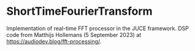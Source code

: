 # ShortTimeFourierTransform
Implementation of real-time FFT processor in the JUCE framework. DSP code from Matthijs Hollemans (5 September 2023) at https://audiodev.blog/fft-processing/.
